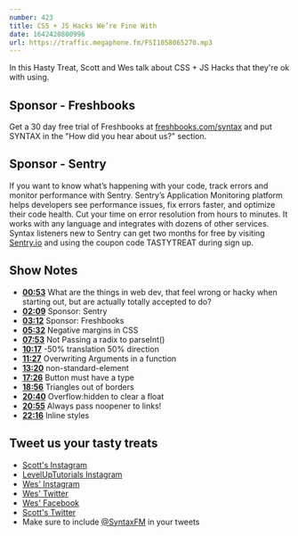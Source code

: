 ```yaml
---
number: 423
title: CSS + JS Hacks We’re Fine With
date: 1642420800996
url: https://traffic.megaphone.fm/FSI1058065270.mp3
---
```


In this Hasty Treat, Scott and Wes talk about CSS + JS Hacks that they're ok with using.

## Sponsor - Freshbooks

Get a 30 day free trial of Freshbooks at [freshbooks.com/syntax](https://freshbooks.com/syntax) and put SYNTAX in the "How did you hear about us?" section.

## Sponsor - Sentry

If you want to know what’s happening with your code, track errors and monitor performance with Sentry. Sentry’s Application Monitoring platform helps developers see performance issues, fix errors faster, and optimize their code health. Cut your time on error resolution from hours to minutes. It works with any language and integrates with dozens of other services. Syntax listeners new to Sentry can get two months for  free by visiting [Sentry.io](https://sentry.io) and using the coupon code TASTYTREAT during sign up.

## Show Notes

* **[00:53](#t=00:53)** What are the things in web dev, that feel wrong or hacky when starting out, but are actually totally accepted to do?
* **[02:09](#t=02:09)** Sponsor: Sentry
* **[03:12](#t=03:12)** Sponsor: Freshbooks
* **[05:32](#t=05:32)** Negative margins in CSS
* **[07:53](#t=07:53)** Not Passing a radix to parseInt()
* **[10:17](#t=10:17)** -50% translation 50% direction
* **[11:27](#t=11:27)** Overwriting Arguments in a function
* **[13:20](#t=13:20)** non-standard-element
* **[17:26](#t=17:26)** Button must have a type
* **[18:56](#t=18:56)** Triangles out of borders
* **[20:40](#t=20:40)** Overflow:hidden to clear a float
* **[20:55](#t=20:55)** Always pass noopener to links!
* **[22:16](#t=22:16)** Inline styles

## Tweet us your tasty treats

* [Scott's Instagram](https://www.instagram.com/stolinski/)
* [LevelUpTutorials Instagram](https://www.instagram.com/LevelUpTutorials/)
* [Wes' Instagram](https://www.instagram.com/wesbos/)
* [Wes' Twitter](https://twitter.com/wesbos)
* [Wes' Facebook](https://www.facebook.com/wesbos.developer)
* [Scott's Twitter](https://twitter.com/stolinski)
* Make sure to include [@SyntaxFM](https://twitter.com/SyntaxFM) in your tweets
